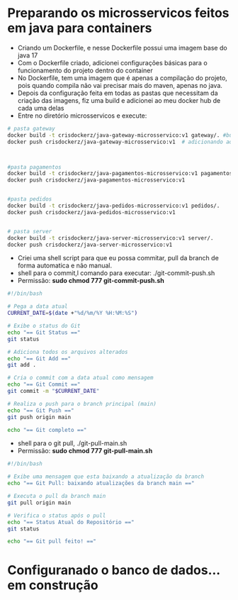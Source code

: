 # Preparando os microsservicos feitos em java para containers
- Criando um Dockerfile, e nesse Dockerfile possui uma imagem base do java 17
- Com o Dockerfile criado, adicionei configurações básicas para o funcionamento do projeto dentro do container
- No Dockerfile, tem uma imagem que é apenas a compilação do projeto, pois quando compila não vai precisar mais do maven, apenas no java.
- Depois da configuração feita em todas as pastas que necessitam da criação das imagens, fiz uma build e adicionei ao meu docker hub de cada uma delas
- Entre no diretório microsservicos e execute:
```bash
# pasta gateway
docker build -t crisdockerz/java-gateway-microsservico:v1 gateway/. #build
docker push crisdockerz/java-gateway-microsservico:v1  # adicionando ao dockerhub



#pasta pagamentos
docker build -t crisdockerz/java-pagamentos-microsservico:v1 pagamentos/. 
docker push crisdockerz/java-pagamentos-microsservico:v1  


#pasta pedidos
docker build -t crisdockerz/java-pedidos-microsservico:v1 pedidos/. 
docker push crisdockerz/java-pedidos-microsservico:v1  


# pasta server
docker build -t crisdockerz/java-server-microsservico:v1 server/. 
docker push crisdockerz/java-server-microsservico:v1  
``` 
- Criei uma shell script para que eu possa commitar, pull da branch de forma automatica e não manual.
- shell para o commit,l comando para executar: ./git-commit-push.sh
- Permissão: **sudo chmod 777 git-commit-push.sh**

```bash
#!/bin/bash

# Pega a data atual
CURRENT_DATE=$(date +"%d/%m/%Y %H:%M:%S")

# Exibe o status do Git
echo "== Git Status =="
git status

# Adiciona todos os arquivos alterados
echo "== Git Add =="
git add .

# Cria o commit com a data atual como mensagem
echo "== Git Commit =="
git commit -m "$CURRENT_DATE"

# Realiza o push para o branch principal (main)
echo "== Git Push =="
git push origin main

echo "== Git completo =="

```
- shell para o git pull, ./git-pull-main.sh
- Permissão: **sudo chmod 777 git-pull-main.sh**

```bash
#!/bin/bash

# Exibe uma mensagem que esta baixando a atualização da branch
echo "== Git Pull: baixando atualizações da branch main =="

# Executa o pull da branch main
git pull origin main

# Verifica o status após o pull
echo "== Status Atual do Repositório =="
git status

echo "== Git pull feito! =="
```


# Configuranado o banco de dados... em construção
